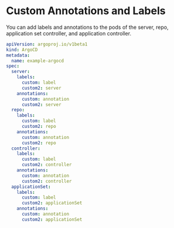 # Custom Annotations and Labels

You can add labels and annotations to the pods of the server, repo, application set controller, and application controller.

```yaml
apiVersion: argoproj.io/v1beta1
kind: ArgoCD
metadata:
  name: example-argocd
spec:
  server:
    labels:
      custom: label
      custom2: server
    annotations:
      custom: annotation
      custom2: server
  repo:
    labels:
      custom: label
      custom2: repo
    annotations:
      custom: annotation
      custom2: repo
  controller:
    labels:
      custom: label
      custom2: controller
    annotations:
      custom: annotation
      custom2: controller
  applicationSet:
    labels:
      custom: label
      custom2: applicationSet
    annotations:
      custom: annotation
      custom2: applicationSet
```